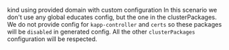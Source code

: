 kind using provided domain with custom configuration
In this scenario we don't use any global educates config, but the one in the clusterPackages.
We do not provide config for `kapp-controller` and `certs` so these packages will be `disabled` in
generated config. All the other `clusterPackages` configuration will be respected.
